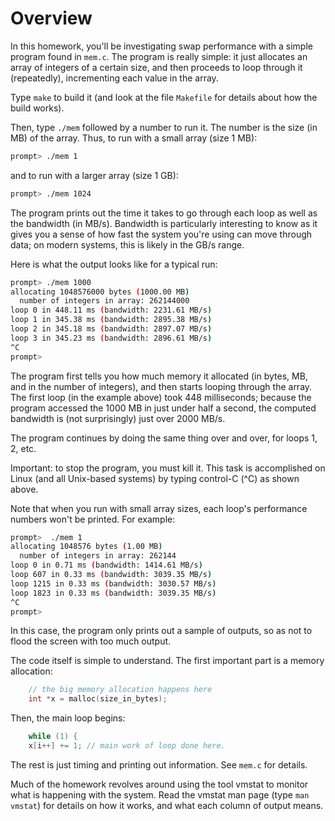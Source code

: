 
# Overview

In this homework, you'll be investigating swap performance with a simple
program found in `mem.c`. The program is really simple: it just allocates an
array of integers of a certain size, and then proceeds to loop through it
(repeatedly), incrementing each value in the array.

Type `make` to build it (and look at the file `Makefile` for details about how
the build works).

Then, type `./mem` followed by a number to run it. The number is the size (in
MB) of the array. Thus, to run with a small array (size 1 MB):

```sh
prompt> ./mem 1
```

and to run with a larger array (size 1 GB):

```sh
prompt> ./mem 1024
```

The program prints out the time it takes to go through each loop as well as
the bandwidth (in MB/s). Bandwidth is particularly interesting to know as it
gives you a sense of how fast the system you're using can move through data;
on modern systems, this is likely in the GB/s range.

Here is what the output looks like for a typical run:

```sh
prompt> ./mem 1000
allocating 1048576000 bytes (1000.00 MB)
  number of integers in array: 262144000
loop 0 in 448.11 ms (bandwidth: 2231.61 MB/s)
loop 1 in 345.38 ms (bandwidth: 2895.38 MB/s)
loop 2 in 345.18 ms (bandwidth: 2897.07 MB/s)
loop 3 in 345.23 ms (bandwidth: 2896.61 MB/s)
^C
prompt>
```

The program first tells you how much memory it allocated (in bytes, MB, and in
the number of integers), and then starts looping through the array. The first
loop (in the example above) took 448 milliseconds; because the program
accessed the 1000 MB in just under half a second, the computed bandwidth is
(not surprisingly) just over 2000 MB/s.

The program continues by doing the same thing over and over, for loops 1, 2,
etc.

Important: to stop the program, you must kill it. This task is accomplished on
Linux (and all Unix-based systems) by typing control-C (^C) as shown above.

Note that when you run with small array sizes, each loop's performance numbers
won't be printed. For example:

```sh
prompt>  ./mem 1
allocating 1048576 bytes (1.00 MB)
  number of integers in array: 262144
loop 0 in 0.71 ms (bandwidth: 1414.61 MB/s)
loop 607 in 0.33 ms (bandwidth: 3039.35 MB/s)
loop 1215 in 0.33 ms (bandwidth: 3030.57 MB/s)
loop 1823 in 0.33 ms (bandwidth: 3039.35 MB/s)
^C
prompt>
```

In this case, the program only prints out a sample of outputs, so as not to
flood the screen with too much output.

The code itself is simple to understand. The first important part is a memory
allocation:

```c
    // the big memory allocation happens here
    int *x = malloc(size_in_bytes);
```

Then, the main loop begins:

```c
    while (1) {
	x[i++] += 1; // main work of loop done here.
```


The rest is just timing and printing out information. See `mem.c` for details.

Much of the homework revolves around using the tool vmstat to monitor what is
happening with the system. Read the vmstat man page (type `man vmstat`) for
details on how it works, and what each column of output means.
